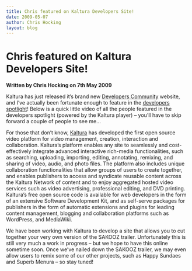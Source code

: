 ```yaml
---
title: Chris featured on Kaltura Developers Site!
date: 2009-05-07
author: Chris Hocking
layout: blog
---
```

# Chris featured on Kaltura Developers Site!

**Written by Chris Hocking on 7th May 2009**

Kaltura has just released it’s brand new [Developers Community](http://www.kaltura.org "Kaltura Developers Community") website, and I’ve actually been fortunate enough to feature in the [developers spotlight](http://www.kaltura.org/developer-spotlight "Kaltura Developers Spotlight")! Below is a quick little video of all the people featured in the developers spotlight (powered by the Kaltura player) – you’ll have to skip forward a couple of people to see me…

For those that don’t know, [Kaltura](http://www.kaltura.com "Kaltura") has developed the first open source video platform for video management, creation, interaction and collaboration. Kaltura’s platform enables any site to seamlessly and cost-effectively integrate advanced interactive rich-media functionalities, such as searching, uploading, importing, editing, annotating, remixing, and sharing of video, audio, and photo files. The platform also includes unique collaboration functionalities that allow groups of users to create together, and enables publishers to access and syndicate reusable content across the Kaltura Network of content and to enjoy aggregated hosted video services such as video advertising, professional editing, and DVD printing. Kaltura’s free open source code is available for web developers in the form of an extensive Software Development Kit, and as self-serve packages for publishers in the form of automatic extensions and plugins for leading content management, blogging and collaboration platforms such as WordPress, and MediaWiki.

We have been working with Kaltura to develop a site that allows you to cut together your very own version of the SAKOOZ trailer. Unfortunately this is still very much a work in progress – but we hope to have this online sometime soon. Once we’ve nailed down the SAKOOZ trailer, we may even allow users to remix some of our other projects, such as Happy Sundaes and Superb Menura – so stay tuned!